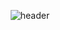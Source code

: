<div align="center">
  
  ![header](https://capsule-render.vercel.app/api?type=Waving&color=auto&height=150&section=header&text=Haseong%20Jung&fontColor=ffffff&fontSize=35&animation=fadeIn&fontAlignY=55)
</div>
